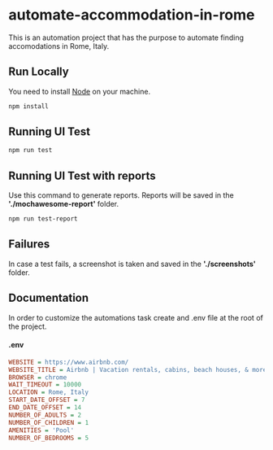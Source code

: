 # automate-accommodation-in-rome

This is an automation project that has the purpose to automate finding accomodations in Rome, Italy.

## Run Locally
You need to install [Node](https://nodejs.org/en/) on your machine. 

```sh
npm install
```

## Running UI Test

```sh
npm run test
```

## Running UI Test with reports

Use this command to generate reports.
Reports will be saved in the __'./mochawesome-report'__ folder.
```sh
npm run test-report
```

## Failures

In case a test fails, a screenshot is taken and saved in the __'./screenshots'__ folder.

## Documentation

In order to customize the automations task create and .env file at the root of the project.

#### .env

```ini
WEBSITE = https://www.airbnb.com/
WEBSITE_TITLE = Airbnb | Vacation rentals, cabins, beach houses, & more
BROWSER = chrome
WAIT_TIMEOUT = 10000
LOCATION = Rome, Italy
START_DATE_OFFSET = 7
END_DATE_OFFSET = 14
NUMBER_OF_ADULTS = 2
NUMBER_OF_CHILDREN = 1
AMENITIES = 'Pool'
NUMBER_OF_BEDROOMS = 5
  
```

